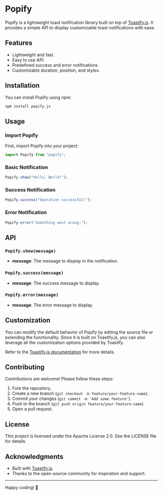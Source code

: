 # Popify

Popify is a lightweight toast notification library built on top of [Toastify.js](https://github.com/apvarun/toastify-js). It provides a simple API to display customizable toast notifications with ease.

## Features

- Lightweight and fast.
- Easy to use API.
- Predefined success and error notifications.
- Customizable duration, position, and styles.

## Installation

You can install Popify using npm:

```bash
npm install popify.js
```

## Usage

### Import Popify

First, import Popify into your project:

```javascript
import Popify from "popify";
```

### Basic Notification

```javascript
Popify.show("Hello, World!");
```

### Success Notification

```javascript
Popify.success("Operation successful!");
```

### Error Notification

```javascript
Popify.error("Something went wrong.");
```

## API

### `Popify.show(message)`
- **message**: The message to display in the notification.

### `Popify.success(message)`
- **message**: The success message to display.

### `Popify.error(message)`
- **message**: The error message to display.

## Customization

You can modify the default behavior of Popify by editing the source file or extending the functionality. Since it is built on Toastify.js, you can also leverage all the customization options provided by Toastify.

Refer to the [Toastify.js documentation](https://github.com/apvarun/toastify-js#options) for more details.

## Contributing

Contributions are welcome! Please follow these steps:

1. Fork the repository.
2. Create a new branch (`git checkout -b feature/your-feature-name`).
3. Commit your changes (`git commit -m 'Add some feature'`).
4. Push to the branch (`git push origin feature/your-feature-name`).
5. Open a pull request.

## License

This project is licensed under the Apache License 2.0. See the LICENSE file for details.

## Acknowledgments

- Built with [Toastify.js](https://github.com/apvarun/toastify-js).
- Thanks to the open-source community for inspiration and support.

---

Happy coding! 🚀

